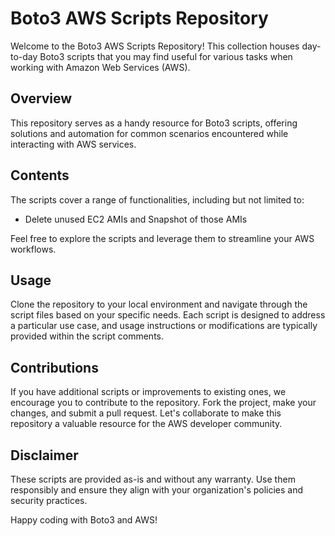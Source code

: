 # Boto3 AWS Scripts Repository

Welcome to the Boto3 AWS Scripts Repository! This collection houses day-to-day Boto3 scripts that you may find useful for various tasks when working with Amazon Web Services (AWS).

## Overview

This repository serves as a handy resource for Boto3 scripts, offering solutions and automation for common scenarios encountered while interacting with AWS services.

## Contents

The scripts cover a range of functionalities, including but not limited to:

- Delete unused EC2 AMIs and Snapshot of those AMIs

Feel free to explore the scripts and leverage them to streamline your AWS workflows.

## Usage

Clone the repository to your local environment and navigate through the script files based on your specific needs. Each script is designed to address a particular use case, and usage instructions or modifications are typically provided within the script comments.

## Contributions

If you have additional scripts or improvements to existing ones, we encourage you to contribute to the repository. Fork the project, make your changes, and submit a pull request. Let's collaborate to make this repository a valuable resource for the AWS developer community.

## Disclaimer

These scripts are provided as-is and without any warranty. Use them responsibly and ensure they align with your organization's policies and security practices.

Happy coding with Boto3 and AWS!

